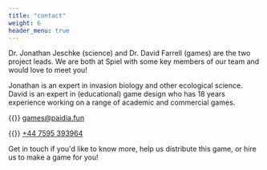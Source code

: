 ```yaml
---
title: "contact"
weight: 6
header_menu: true
---
```

Dr. Jonathan Jeschke (science) and Dr. David Farrell (games) are the two project leads. We are both at Spiel with some key members of our team and would love to meet you!  

Jonathan is an expert in invasion biology and other ecological science. David is an expert in (educational) game design who has 18 years experience working on a range of academic and commercial games.  


{{<icon class="fa fa-envelope">}}&nbsp;[games@paidia.fun](mailto:games@paidia.fun)

{{<icon class="fa fa-phone">}}&nbsp;[+44 7595 393964](tel:+447595393964)

Get in touch if you'd like to know more, help us distribute this game, or hire us to make a game for you!